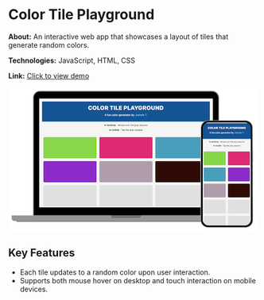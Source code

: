 # Color Tile Playground
**About:** An interactive web app that showcases a layout of tiles that generate random colors.

**Technologies:** JavaScript, HTML, CSS

**Link:** [Click to view demo](https://jasheloper.github.io/color-tile-playground/)

[![Color Tile Playground preview](/images/read-me-preview.png)](https://jasheloper.github.io/color-tile-playground/)


## Key Features
- Each tile updates to a random color upon user interaction.
- Supports both mouse hover on desktop and touch interaction on mobile devices.
